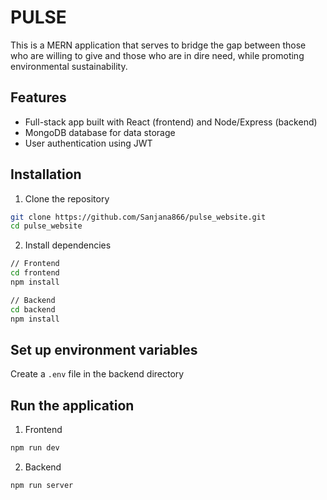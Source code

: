# **PULSE**

This is a MERN application that serves to bridge the gap between those who are willing to give and those who are in dire need, while promoting environmental sustainability.

## Features

-  Full-stack app built with React (frontend) and Node/Express (backend)
-  MongoDB database for data storage
-  User authentication using JWT

## Installation
1. Clone the repository
```bash
git clone https://github.com/Sanjana866/pulse_website.git
cd pulse_website
```

2. Install dependencies
```bash
// Frontend
cd frontend
npm install
```
```bash
// Backend
cd backend
npm install
```

## Set up environment variables
Create a ```.env``` file in the backend directory

## Run the application
1. Frontend
```bash
npm run dev
```
2. Backend
```bash
npm run server
```
